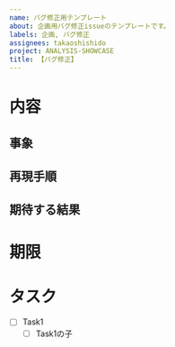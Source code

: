 ```yaml
---
name: バグ修正用テンプレート
about: 企画用バグ修正issueのテンプレートです。
labels: 企画, バグ修正
assignees: takaoshishido
project: ANALYSIS-SHOWCASE
title: 【バグ修正】
---
```

# 内容
## 事象
<!-- どういった動作をしたら、どのようなバグが発生したのかの概要を記載してください。 -->
<!-- 画面上でわかるバグであれば、スクショも貼ってください。 -->

## 再現手順
<!--
  例：
  1. 〇〇画面に遷移
  2. 〇〇を押下
  ...
-->

## 期待する結果
<!-- 再現手順を行った上で、本来期待される結果を記載してください。 -->

# 期限
<!--（例：2025/04/01）-->

# タスク
<!-- EMG側で記載します。DMGの方は記載不要。 -->
- [ ] Task1
  - [ ] Task1の子
